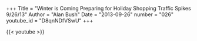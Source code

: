 +++
Title = "Winter is Coming Preparing for Holiday Shopping Traffic Spikes  9/26/13"
Author = "Alan Bush"
Date = "2013-09-26"
number = "026"
youtube_id = "D8qnNDfVSwU"
+++

{{< youtube >}}
